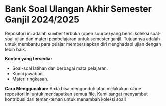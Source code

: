 # Bank Soal Ulangan Akhir Semester Ganjil 2024/2025

Repositori ini adalah sumber terbuka (open source) yang berisi koleksi soal-soal ujian dan materi pembelajaran untuk semester ganjil.
Tujuannya adalah untuk membantu para pelajar mempersiapkan diri menghadapi ujian dengan lebih baik.

**Konten yang tersedia:**
- Soal-soal latihan dari berbagai mata pelajaran.
- Kunci jawaban.
- Materi ringkasan.

**Cara Menggunakan:**
Anda bisa mengunduh atau melakukan *clone* repositori ini untuk mendapatkan semua file.
Kami sangat menyambut kontribusi dari teman-teman untuk menambah koleksi soal!
